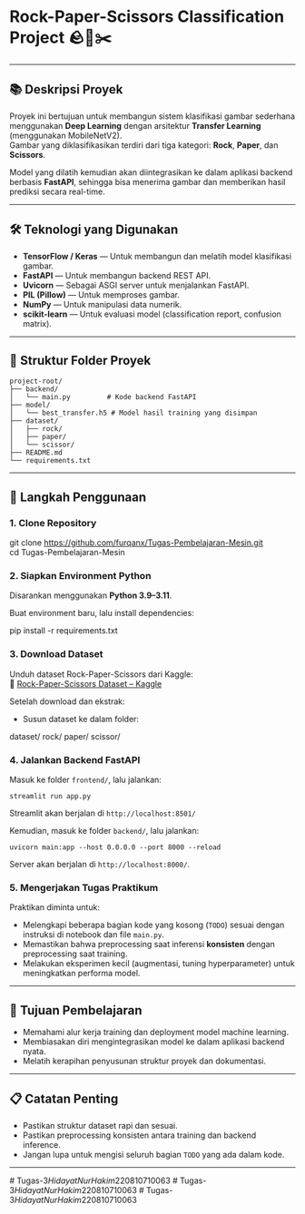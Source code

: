 # Rock-Paper-Scissors Classification Project 🪨📄✂️

---

## 📚 Deskripsi Proyek

Proyek ini bertujuan untuk membangun sistem klasifikasi gambar sederhana menggunakan **Deep Learning** dengan arsitektur **Transfer Learning** (menggunakan MobileNetV2).  
Gambar yang diklasifikasikan terdiri dari tiga kategori: **Rock**, **Paper**, dan **Scissors**.

Model yang dilatih kemudian akan diintegrasikan ke dalam aplikasi backend berbasis **FastAPI**, sehingga bisa menerima gambar dan memberikan hasil prediksi secara real-time.

---

## 🛠️ Teknologi yang Digunakan

- **TensorFlow / Keras** — Untuk membangun dan melatih model klasifikasi gambar.
- **FastAPI** — Untuk membangun backend REST API.
- **Uvicorn** — Sebagai ASGI server untuk menjalankan FastAPI.
- **PIL (Pillow)** — Untuk memproses gambar.
- **NumPy** — Untuk manipulasi data numerik.
- **scikit-learn** — Untuk evaluasi model (classification report, confusion matrix).

---

## 📂 Struktur Folder Proyek

```
project-root/
├── backend/
│   └── main.py         # Kode backend FastAPI
├── model/
│   └── best_transfer.h5 # Model hasil training yang disimpan
├── dataset/
│   ├── rock/
│   ├── paper/
│   └── scissor/
├── README.md
└── requirements.txt
```

---

## 🚀 Langkah Penggunaan

### 1. Clone Repository

git clone https://github.com/furqanx/Tugas-Pembelajaran-Mesin.git <br>
cd Tugas-Pembelajaran-Mesin

### 2. Siapkan Environment Python

Disarankan menggunakan **Python 3.9–3.11**.

Buat environment baru, lalu install dependencies:

pip install -r requirements.txt

### 3. Download Dataset

Unduh dataset Rock-Paper-Scissors dari Kaggle:  
🔗 [Rock-Paper-Scissors Dataset – Kaggle](https://www.kaggle.com/datasets/drgfreeman/rockpaperscissors)

Setelah download dan ekstrak:

- Susun dataset ke dalam folder:

dataset/
rock/
paper/
scissor/

### 4. Jalankan Backend FastAPI

Masuk ke folder `frontend/`, lalu jalankan:

`streamlit run app.py`

Streamlit akan berjalan di `http://localhost:8501/`

Kemudian, masuk ke folder `backend/`, lalu jalankan:

`uvicorn main:app --host 0.0.0.0 --port 8000 --reload`

Server akan berjalan di `http://localhost:8000/`.

### 5. Mengerjakan Tugas Praktikum

Praktikan diminta untuk:

- Melengkapi beberapa bagian kode yang kosong (`TODO`) sesuai dengan instruksi di notebook dan file `main.py`.
- Memastikan bahwa preprocessing saat inferensi **konsisten** dengan preprocessing saat training.
- Melakukan eksperimen kecil (augmentasi, tuning hyperparameter) untuk meningkatkan performa model.

---

## 🎯 Tujuan Pembelajaran

- Memahami alur kerja training dan deployment model machine learning.
- Membiasakan diri mengintegrasikan model ke dalam aplikasi backend nyata.
- Melatih kerapihan penyusunan struktur proyek dan dokumentasi.

---

## 📋 Catatan Penting

- Pastikan struktur dataset rapi dan sesuai.
- Pastikan preprocessing konsisten antara training dan backend inference.
- Jangan lupa untuk mengisi seluruh bagian `TODO` yang ada dalam kode.

---

#   T u g a s - 3 * H i d a y a t N u r H a k i m * 2 2 0 8 1 0 7 1 0 0 6 3 
 
 #   T u g a s - 3 * H i d a y a t N u r H a k i m * 2 2 0 8 1 0 7 1 0 0 6 3 
 
 #   T u g a s - 3 * H i d a y a t N u r H a k i m * 2 2 0 8 1 0 7 1 0 0 6 3 
 
 
